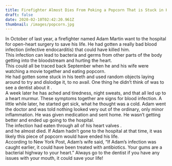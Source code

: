 ```yaml
---
title: Firefighter Almost Dies From Poking a Popcorn That is Stuck in His Mouth
draft: false
date: 2020-02-10T02:42:20.961Z
thumbnail: /images/popcorn.jpg
---
```


In October of last year, a firefighter named Adam Martin want to the hospital for open-heart surgery to save his life. He had gotten a really bad blood infection (infective endocarditis) that could have killed him.\
This infection can lead to bacteria and germs from other parts of the body getting into the bloodstream and hurting the heart.\
This could all be traced back September when he and his wife were watching a movie together and eating popcorn.\
He had gotten some stuck in his teeth and used random objects laying around to try and dislodge it, to no avail. One thing he didn’t think of was to see a dentist about it .\
A week later he has ached and tiredness, night sweats, and that all led up to a heart murmur. These symptoms together are signs for blood infection. A little while later, he started get sick, what he thought was a cold. Adam went the doctor and was told nothing looked very out of the ordinary, only minor inflammation. He was given medication and sent home. He wasn’t getting better and ended up going to the hospital.\
The infection had eaten through all of his heart valves .\
and he almost died. If Adam hadn’t gone to the hospital at that time, it was likely this piece of popcorn would have ended his life.\
According to New York Post, Adam’s wife said, “If Adam’s infection was caught earlier, it could have been treated with antibiotics. Your gums are a bacterial highway to your heart.” Always go to the dentist if you have any issues with your mouth, it could save your life!
